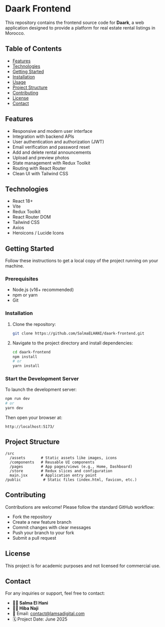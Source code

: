 # Daark Frontend

This repository contains the frontend source code for **Daark**, a web application designed to provide a platform for real estate rental listings in Morocco.


## Table of Contents

- [Features](#features)
- [Technologies](#technologies)
- [Getting Started](#getting-started)
- [Installation](#installation)
- [Usage](#usage)
- [Project Structure](#project-structure)
- [Contributing](#contributing)
- [License](#license)
- [Contact](#contact)

## Features

- Responsive and modern user interface
- Integration with backend APIs
- User authentication and authorization (JWT)
- Email verification and password reset
- Add and delete rental announcements
- Upload and preview photos
- State management with Redux Toolkit
- Routing with React Router
- Clean UI with Tailwind CSS


## Technologies

- React 18+
- Vite
- Redux Toolkit
- React Router DOM
- Tailwind CSS
- Axios
- Heroicons / Lucide Icons

## Getting Started

Follow these instructions to get a local copy of the project running on your machine.

### Prerequisites

- Node.js (v16+ recommended)
- npm or yarn
- Git

### Installation

1. Clone the repository:

   ```bash
   git clone https://github.com/SalmaELHANI/daark-frontend.git
   ```

2. Navigate to the project directory and install dependencies:

   ```bash
   cd daark-frontend
   npm install
   # or
   yarn install
   ```

### Start the Development Server

To launch the development server:

```bash
npm run dev
# or
yarn dev
```

Then open your browser at:

```
http://localhost:5173/
```

## Project Structure

```
/src
  /assets       # Static assets like images, icons
  /components   # Reusable UI components
  /pages        # App pages/views (e.g., Home, Dashboard)
  /store        # Redux slices and configuration
  main.jsx      # Application entry point
/public          # Static files (index.html, favicon, etc.)
```

## Contributing

Contributions are welcome! Please follow the standard GitHub workflow:

- Fork the repository
- Create a new feature branch
- Commit changes with clear messages
- Push your branch to your fork
- Submit a pull request

## License

This project is for academic purposes and not licensed for commercial use.

## Contact

For any inquiries or support, feel free to contact:

- **👩‍💻 Salma El Hani**
- **👩‍💻 Hiba Naji**
- 📧 Email: [contact@lamsadigital.com](mailto:contact@lamsadigital.com)
- 🗓️ Project Date: June 2025

